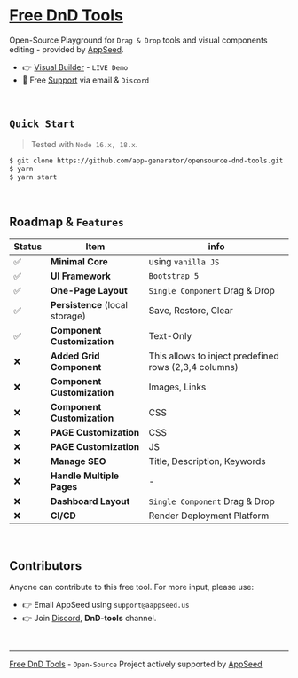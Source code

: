 # [Free DnD Tools](https://github.com/app-generator/opensource-dnd-tools)

Open-Source Playground for `Drag & Drop` tools and visual components editing - provided by [AppSeed](https://appseed.us/).

-  👉 [Visual Builder](https://dnd-playground.onrender.com/) - `LIVE Demo`
-  🚀 Free [Support](https://appseed.us/support/) via email & `Discord`
   
<br />

## `Quick Start`

> Tested with `Node 16.x, 18.x`.
 
```bash
$ git clone https://github.com/app-generator/opensource-dnd-tools.git
$ yarn
$ yarn start
```

<br />

## Roadmap & `Features` 

| Status | Item | info | 
| --- | --- | --- |
| ✅ | **Minimal Core** | using `vanilla JS` |
| ✅ | **UI Framework** | `Bootstrap 5` |
| ✅ | **One-Page Layout** | `Single Component` Drag & Drop |
| ✅ | **Persistence** (local storage) | Save, Restore, Clear |
| ✅ | **Component Customization** | Text-Only |
| ❌ | **Added Grid Component** | This allows to inject predefined rows (2,3,4 columns) |
| ❌ | **Component Customization** | Images, Links |
| ❌ | **Component Customization** | CSS |
| ❌ | **PAGE Customization** | CSS |
| ❌ | **PAGE Customization** | JS |
| ❌ | **Manage SEO** | Title, Description, Keywords |
| ❌ | **Handle Multiple Pages** | - |
| ❌ | **Dashboard Layout** | `Single Component` Drag & Drop |
| ❌ | **CI/CD** | Render Deployment Platform |


<br />

## Contributors

Anyone can contribute to this free tool. For more input, please use:

- 👉 Email AppSeed using `support@aappseed.us`
- 👉 Join [Discord](https://discord.gg/fZC6hup), **DnD-tools** channel. 

<br />

---
[Free DnD Tools](https://github.com/app-generator/opensource-dnd-tools) - `Open-Source` Project actively supported by [AppSeed](https://appseed.us/) 
